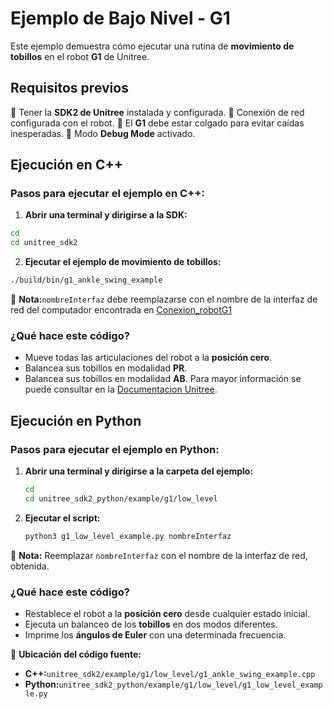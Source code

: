 # **Ejemplo de Bajo Nivel - G1**

Este ejemplo demuestra cómo ejecutar una rutina de **movimiento de tobillos** en el robot **G1** de Unitree.

## **Requisitos previos**

🔹 Tener la **SDK2 de Unitree** instalada y configurada.
🔹 Conexión de red configurada con el robot.
🔹 El **G1** debe estar colgado para evitar caídas inesperadas.
🔹 Modo **Debug Mode** activado.

## **Ejecución en C++**

### **Pasos para ejecutar el ejemplo en C++:**

1. **Abrir una terminal y dirigirse a la SDK:**

```bash
cd
cd unitree_sdk2
```

2. **Ejecutar el ejemplo de movimiento de tobillos:**

```bash
./build/bin/g1_ankle_swing_example
```

📌 **Nota:**`nombreInterfaz` debe reemplazarse con el nombre de la interfaz de red del computador encontrada en [Conexion_robotG1](Conecion_RobotG1.md)

### **¿Qué hace este código?**

* Mueve todas las articulaciones del robot a la **posición cero**.
* Balancea sus tobillos en modalidad **PR**.
* Balancea sus tobillos en modalidad **AB**.
  Para mayor información se puede consultar en la [Documentacion Unitree](https://support.unitree.com/home/en/G1_developer/basic_motion_routine).

## **Ejecución en Python**

### **Pasos para ejecutar el ejemplo en Python:**

1. **Abrir una terminal y dirigirse a la carpeta del ejemplo:**
   
   ```bash
   cd
   cd unitree_sdk2_python/example/g1/low_level
   ```
2. **Ejecutar el script:**
   
   ```bash
   python3 g1_low_level_example.py nombreInterfaz
   ```

📌 **Nota:** Reemplazar `nombreInterfaz` con el nombre de la interfaz de red, obtenida.

### **¿Qué hace este código?**

* Restablece el robot a la **posición cero** desde cualquier estado inicial.
* Ejecuta un balanceo de los **tobillos** en dos modos diferentes.
* Imprime los **ángulos de Euler** con una determinada frecuencia.

📍 **Ubicación del código fuente:**

* **C++:**`unitree_sdk2/example/g1/low_level/g1_ankle_swing_example.cpp`
* **Python:**`unitree_sdk2_python/example/g1/low_level/g1_low_level_example.py`


